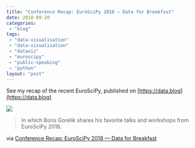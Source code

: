 ```yaml
---
title: "Conference Recap: EuroSciPy 2018 — Data for Breakfast"
date: 2018-09-20
categories: 
 - "blog"
tags: 
 - "data-visualisation"
 - "data-visualization"
 - "dataviz"
 - "euroscipy"
 - "public-speaking"
 - "python"
layout: "post"
---
```


See my recap of the recent EuroSciPy, published on [https://data.blog](https://data.blog)

[![](https://datadotblog.files.wordpress.com/2018/09/datablog_at_scipy.png?quality=80&strip=info&w=1600)](http://data.blog/2018/09/18/conference-recap-euroscipy-2018/)

> In which Boris Gorelik shares his favorite talks and workshops from EuroSciPy 2018.


via [Conference Recap: EuroSciPy 2018 — Data for Breakfast](http://data.blog/2018/09/18/conference-recap-euroscipy-2018/)
